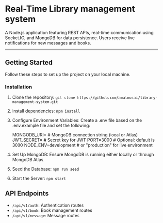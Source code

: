 # Real-Time Library management system

A Node.js application featuring REST APIs, real-time communication using Socket.IO, and MongoDB for data persistence. Users receive live notifications for new messages and books.

---

## Getting Started

Follow these steps to set up the project on your local machine.

### Installation

1. Clone the repository:
   `git clone https://github.com/amalmosai/library-management-system.git`

2. Install dependencies:
   `npm install`

3. Configure Environment Variables:
   Create a .env file based on the .env.example file and set the following:

    MONGODB_URI=<your-mongodb-uri> # MongoDB connection string (local or Atlas)
    JWT_SECRET=<your-jwt-secret> # Secret key for JWT
    PORT=3000 # Optional: default is 3000
    NODE_ENV=development # or "production" for live environment

4. Set Up MongoDB:
   Ensure MongoDB is running either locally or through MongoDB Atlas.

5. Seed the Database:
   `npm run seed`

6. Start the Server:
   `npm start`

## API Endpoints

- `/api/v1/auth`: Authentication routes
- `/api/v1/book`: Book management routes
- `/api/v1/message`: Message routes

